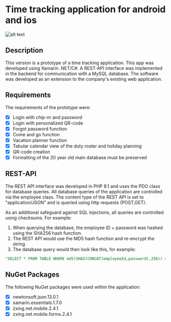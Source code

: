 # Time tracking application for android and ios  
![alt text](https://github.com/viktorseidl/zfpaold/blob/main/ZFAAPP/ZFAAPP/ZFAAPP/Images/show.png "Logo Title Text 1")


## Description

This version is a prototype of a time tracking application. This app was developed using Xamarin .NET/C#. A REST-API interface was implemented in the backend for communication with a MySQL database. The software was developed as an extension to the company's existing web application.

## Requirements

The requirements of the prototype were:

- [x] Login with chip-nr and password
- [x] Login with personalized QR-code 
- [x] Forgot password function
- [x] Come and go function
- [x] Vacation planner function
- [x] Tabular calendar view of the duty roster and holiday planning
- [x] QR-code creation
- [x] Formatting of the 20 year old main database must be preserved

## REST-API

The REST API interface was developed in PHP 8.1 and uses the PDO class for database queries. All database queries of the application are controlled via the employee class. The content type of the REST API is set to "application/JSON" and is queried using http requests (POST,GET).

As an additional safeguard against SQL injections, all queries are controlled using checksums. For example:

1. When querying the database, the employee ID + password was hashed using the SHA256 hash function.
2. The REST API would use the MD5 hash function and re-encrypt the string.
3. The database query would then look like this, for example: 
```SQL
"SELECT * FROM TABLE WHERE md5(SHA2(CONCAT(employeeId,password),256)) = :Str LIMIT 1"
```

## NuGet Packages

The following NuGet packages were used within the application:
- [x] newtonsoft.json.13.0.1
- [x] xamarin.essentials.1.7.0 
- [x] zxing.net.mobile.2.4.1
- [x] zxing.net.mobile.forms.2.4.1
